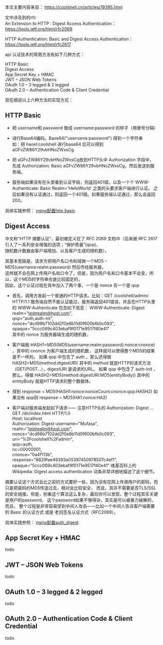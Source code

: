 
本文主要内容来自： https://coolshell.cn/articles/19395.html

文中涉及到的rfc  
 An Extension to HTTP : Digest Access Authentication： 
https://tools.ietf.org/html/rfc2069  

HTTP Authentication: Basic and Digest Access Authentication： 
https://tools.ietf.org/html/rfc2617  

api 认证技术的常用方法有如下几种方式：

HTTP Basic  
Digest Access  
App Secret Key + HMAC  
JWT – JSON Web Tokens  
OAuth 1.0 – 3 legged & 2 legged  
OAuth 2.0 – Authentication Code & Client Credential  

现在细说以上六种方法的实现方式：  

## HTTP Basic 

*  把 username和 password 做成  username:password 的样子（用冒号分隔） 
 
*  进行Base64编码。Base64("username:password") 得到一个字符串  
   如：把 haoel:coolshell 进行base64 后可以得到 aGFvZW86Y29vbHNoZWxsCg  
   
*  把 aGFvZW86Y29vbHNoZWxsCg放到HTTP头中 Authorization 字段中，  
   形成 Authorization: Basic aGFvZW86Y29vbHNoZWxsCg，然后发送到服务端。
   
*  服务端如果没有在头里看到认证字段，则返回401错，以及一个个
   WWW-Authenticate: Basic Realm='HelloWorld' 之类的头要求客户端进行认证。
   之后如果没有认证通过，则返回一个401错。如果服务端认证通过，那么会返回200。
   
具体实践参照： [nginx配置http basic](/nginx_http_basic.md)
   
   
## Digest Access

中文称“HTTP 摘要认证”，最初被定义在了 RFC 2069 文档中（后来被 RFC 2617 引入了一系列安全增强的选项；“保护质量”(qop)、  
随机数计数器由客户端增加、以及客户生成的随机数）。  

其基本思路是，请求方把用户名口令和域做一个MD5 –  MD5(username:realm:password) 然后传给服务器，  
这样就不会在网上传用户名和口令了，但是，因为用户名和口令基本不会变，所以，这个MD5的字符串也是比较固定的，  
因此，这个认证过程在其中加入了两个事，一个是 nonce 另一个是 qop  

*  首先，调用方发起一个普通的HTTP请求。比如：GET /coolshell/admin/ HTTP/1.1
服务端自然不能认证能过，服务端返回401错误，并且在HTTP头里的 WWW-Authenticate 包含如下信息：
 WWW-Authenticate: Digest realm="testrealm@host.com",  
 qop="auth,auth-int",  
 nonce="dcd98b7102dd2f0e8b11d0f600bfb0c093",  
 opaque="5ccc069c403ebaf9f0171e9517f40e41"  
其中的 nonce 为服务器端生成的随机数，

* 客户端做 HASH1=MD5(MD5(username:realm:password):nonce:cnonce) ，其中的 cnonce 为客户端生成的随机数，
这样就可以使得整个MD5的结果是不一样的。
如果 qop 中包含了 auth ，那么还得做  HASH2=MD5(method:digestURI) 其中的 method 就是HTTP的请求方法（GET/POST…），digestURI 是请求的URL。
如果 qop 中包含了 auth-init ，那么，得做  HASH2=MD5(method:digestURI:MD5(entityBody)) 其中的 entityBody 就是HTTP请求的整个数据体。

* 得到 response = MD5(HASH1:nonce:nonceCount:cnonce:qop:HASH2) 如果没有 qop则 response = MD5(HA1:nonce:HA2)
* 客户端对服务端发起如下请求—— 注意HTTP头的 Authorization: Digest ...
GET /dir/index.html HTTP/1.0  
Host: localhost  
Authorization: Digest username="Mufasa",  
realm="testrealm@host.com",  
nonce="dcd98b7102dd2f0e8b11d0f600bfb0c093",  
uri="%2Fcoolshell%2Fadmin",  
qop=auth,   
nc=00000001,  
cnonce="0a4f113b",  
response="6629fae49393a05397450978507c4ef1",  
opaque="5ccc069c403ebaf9f0171e9517f40e41"
维基百科上的 Wikipedia: Digest access authentication 词条非常详细地描述了这个细节。

摘要认证这个方式会比之前的方式要好一些，因为没有在网上传递用户的密码，而只是把密码的MD5传送过去，相对会比较安全，
而且，其并不需要是否TLS/SSL的安全链接。但是，别看这个算法这么复杂，最后你可以发现，整个过程其实关键是用户的password，
这个password如果不够得杂，其实是可以被暴力破解的，而且，
整个过程是非常容易受到中间人攻击——比如一个中间人告诉客户端需要的 Basic 的认证方式 或是 老旧签名认证方式（RFC2069）。

具体实践参照： [nginx配置auth_digest](/nginx_digest_access.md)

## App Secret Key + HMAC

todo

## JWT – JSON Web Tokens

todo

## OAuth 1.0 – 3 legged & 2 legged 

todo

## OAuth 2.0 – Authentication Code & Client Credential 

todo

   
